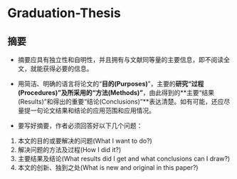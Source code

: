 # Graduation-Thesis
## 摘要
- 摘要应具有独立性和自明性，并且拥有与文献同等量的主要信息，即不阅读全文，就能获得必要的信息。  


- 用简洁、明确的语言将论文的“**目的(Purposes)**”，主要的**研究“过程(Procedures)”及所采用的“方法(Methods)”**，由此得到的**主要“结果(Results)”和得出的重要“结论(Conclusions)”**表达清楚。如有可能，还应尽量提一句论文结果和结论的应用范围和应用情况。  


- 要写好摘要，作者必须回答好以下几个问题：  
1) 本文的目的或要解决的问题(What I want to do?)  
2) 解决问题的方法及过程(How I did it?)  
3) 主要结果及结论(What results did I get and what conclusions can I draw?)  
4) 本文的创新、独到之处(What is new and original in this paper?)  
